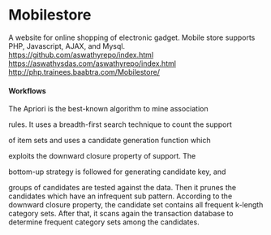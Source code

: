 # Mobilestore


 A website for online shopping of electronic gadget.
Mobile store supports PHP, Javascript, AJAX, and Mysql.
  https://github.com/aswathyrepo/index.html
https://aswathysdas.com/aswathyrepo/index.html
http://php.trainees.baabtra.com/Mobilestore/

#### Workflows

The Apriori is the best-known algorithm to mine association 

rules. It uses a breadth-first search technique to count the support 

of item sets and uses a candidate generation function which 

exploits the downward closure property of support. The 

bottom-up strategy is followed for generating candidate key, and 

groups of candidates are tested against the data. Then it prunes the 
candidates which have an infrequent sub pattern. According to the 
downward closure property, the candidate set contains all 
frequent k-length category sets. After that, it scans again the 
transaction database to determine frequent category sets among 
the candidates. 


